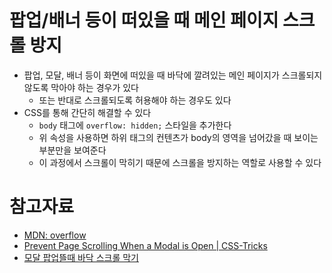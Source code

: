 # 팝업/배너 등이 떠있을 때 메인 페이지 스크롤 방지

- 팝업, 모달, 배너 등이 화면에 떠있을 때 바닥에 깔려있는 메인 페이지가 스크롤되지 않도록 막아야 하는 경우가 있다
    - 또는 반대로 스크롤되도록 허용해야 하는 경우도 있다
- CSS를 통해 간단히 해결할 수 있다
    - `body` 태그에 `overflow: hidden;` 스타일을 추가한다
    - 위 속성을 사용하면 하위 태그의 컨텐츠가 body의 영역을 넘어갔을 때 보이는 부분만을 보여준다
    - 이 과정에서 스크롤이 막히기 때문에 스크롤을 방지하는 역할로 사용할 수 있다

# 참고자료

- [MDN: overflow](https://developer.mozilla.org/ko/docs/Web/CSS/overflow)
- [Prevent Page Scrolling When a Modal is Open | CSS-Tricks](https://css-tricks.com/prevent-page-scrolling-when-a-modal-is-open/)
- [모달 팝업뜰때 바닥 스크롤 막기](https://velog.io/@naynara/모달-팝업뜰때-바닥-스크롤-막기)
